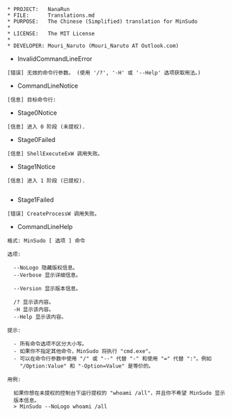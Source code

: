 ﻿```
* PROJECT:   NanaRun
* FILE:      Translations.md
* PURPOSE:   The Chinese (Simplified) translation for MinSudo
*
* LICENSE:   The MIT License
*
* DEVELOPER: Mouri_Naruto (Mouri_Naruto AT Outlook.com)
```

- InvalidCommandLineError
```
[错误] 无效的命令行参数。 (使用 '/?', '-H' 或 '--Help' 选项获取用法。)

```
- CommandLineNotice
```
[信息] 目标命令行: 
```
- Stage0Notice
```
[信息] 进入 0 阶段 (未提权).

```
- Stage0Failed
```
[信息] ShellExecuteExW 调用失败。

```
- Stage1Notice
```
[信息] 进入 1 阶段 (已提权).


```
- Stage1Failed
```
[错误] CreateProcessW 调用失败。

```
- CommandLineHelp
```
格式: MinSudo [ 选项 ] 命令

选项:

  --NoLogo 隐藏版权信息。
  --Verbose 显示详细信息。

  --Version 显示版本信息。

  /? 显示该内容。
  -H 显示该内容。
  --Help 显示该内容。

提示:

  - 所有命令选项不区分大小写。
  - 如果你不指定其他命令，MinSudo 将执行 "cmd.exe"。
  - 可以在命令行参数中使用 "/" 或 "--" 代替 "-" 和使用 "=" 代替 ":"。例如
    "/Option:Value" 和 "-Option=Value" 是等价的。

用例:

  如果你想在未提权的控制台下运行提权的 "whoami /all"，并且你不希望 MinSudo 显示
  版本信息。
  > MinSudo --NoLogo whoami /all

```
